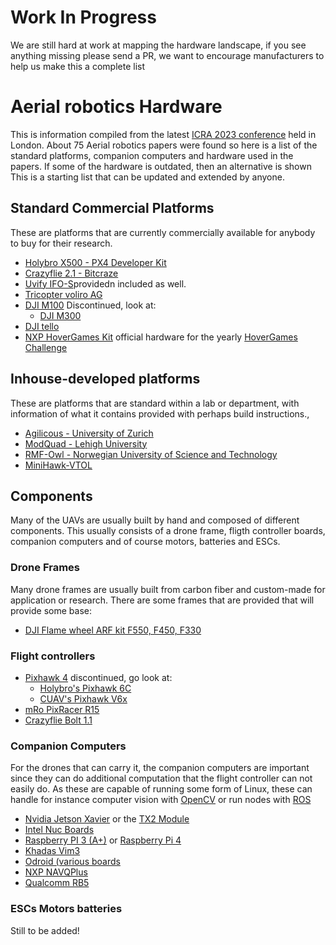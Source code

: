 # Work In Progress
We are still hard at work at mapping the hardware landscape, if you see anything missing please send a PR, we want to encourage manufacturers to help us make this a complete list

# Aerial robotics Hardware

This is information compiled from the latest [ICRA 2023 conference](https://www.icra2023.org/) held in London. 
About 75 Aerial robotics papers were found so here is a list of the standard platforms, companion computers and hardware used in the papers.
If some of the hardware is outdated, then an alternative is shown
This is a starting list that can be updated and extended by anyone.

## Standard Commercial Platforms
These are platforms that are currently commercially available for anybody to buy for their research.

- [Holybro X500 - PX4 Developer Kit](https://holybro.com/product/x500-v2-kit)
- [Crazyflie 2.1 - Bitcraze](https://www.bitcraze.io/products/crazyflie-2-1/)
- [Uvify IFO-S](https://www.uvify.com/ifo-s/)providedn included as well.
- [Tricopter voliro AG](https://voliro.com/)
- [DJI M100](https://www.dji.com/se/matrice100) Discontinued, look at:
    - [DJI M300](https://enterprise.dji.com/matrice-300)
- [DJI tello](https://store.dji.com/se/shop/tello-series)
- [NXP HoverGames Kit](https://www.nxp.com/design/designs/nxp-hovergames-drone-kit-including-rddrone-fmuk66-and-peripherals:KIT-HGDRONEK66) official hardware for the yearly [HoverGames Challenge](https://www.hovergames.com)

## Inhouse-developed platforms

These are platforms that are standard within a lab or department, with information of what it contains provided with perhaps build instructions.,

-  [Agilicous - University of Zurich](https://agilicious.readthedocs.io/en/latest/index.html)
-  [ModQuad - Lehigh University](http://swarmslab.com/projects/)
-  [RMF-Owl - Norwegian University of Science and Technology](https://ieeexplore.ieee.org/document/9836115)
-  [MiniHawk-VTOL](https://github.com/StephenCarlson/MiniHawk-VTOL)

## Components

Many of the UAVs are usually built by hand and composed of different components. This usually consists of a drone frame, fligth controller boards, companion computers and of course motors, batteries and ESCs. 

### Drone Frames
Many drone frames are usually built from carbon fiber and custom-made for application or research.
There are some frames that are provided that will provide some base:  
- [DJI Flame wheel ARF kit F550, F450, F330](https://www-v1.dji.com/flame-wheel-arf/feature.html)

### Flight controllers
- [Pixhawk 4](https://docs.px4.io/main/en/flight_controller/pixhawk4.html) discontinued, go look at:
   -  [Holybro's Pixhawk 6C](https://holybro.com/collections/autopilot-flight-controllers/products/pixhawk-6c) 
   -  [CUAV's Pixhawk V6x](https://doc.cuav.net/flight-controller/pixhawk-v6x/en/#building-firmware)
-  [mRo PixRacer R15](https://store.mrobotics.io/product-p/auav-pxrcr-r15-mr.htm)
-  [Crazyflie Bolt 1.1](https://www.bitcraze.io/products/crazyflie-bolt-1-1/)

### Companion Computers
For the drones that can carry it, the companion computers are important since they can do additional computation that the flight controller can not easily do.
As these are capable of running some form of Linux, these can handle for instance  computer vision with [OpenCV](https://opencv.org/) or run nodes with [ROS](https://www.ros.org/)

- [Nvidia Jetson Xavier](https://www.nvidia.com/en-us/autonomous-machines/embedded-systems/jetson-xavier-nx/) or the [TX2 Module](https://developer.nvidia.com/embedded/jetson-tx2)
- [Intel Nuc Boards](https://www.intel.com/content/www/us/en/products/details/nuc/boards/products.html)
- [Raspberry PI 3 (A+)](https://www.raspberrypi.com/products/raspberry-pi-3-model-a-plus/) or [Raspberry Pi 4](https://www.raspberrypi.com/products/raspberry-pi-4-model-b/)
- [Khadas Vim3](https://www.khadas.com/vim3)
- [Odroid (various boards](https://www.hardkernel.com/product-category/odroid-board/)
- [NXP NAVQPlus](https://www.nxp.com/design/designs/navqplus-ai-ml-companion-computer-evk-for-mobile-robotics-ros-ground-stations-and-camera-heads:8MPNAVQ)
- [Qualcomm RB5](https://developer.qualcomm.com/qualcomm-robotics-rb5-kit)
  
### ESCs Motors batteries
Still to be added!
